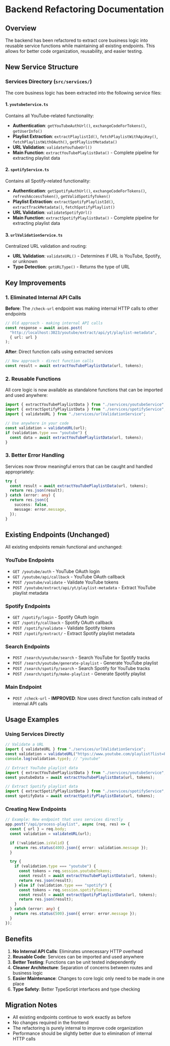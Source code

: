 # Backend Refactoring Documentation

## Overview

The backend has been refactored to extract core business logic into reusable service functions while maintaining all existing endpoints. This allows for better code organization, reusability, and easier testing.

## New Service Structure

### Services Directory (`src/services/`)

The core business logic has been extracted into the following service files:

#### 1. `youtubeService.ts`

Contains all YouTube-related functionality:

- **Authentication**: `getYouTubeAuthUrl()`, `exchangeCodeForTokens()`, `getUserInfo()`
- **Playlist Extraction**: `extractPlaylistId()`, `fetchPlaylistWithApiKey()`, `fetchPlaylistWithOAuth()`, `getPlaylistMetadata()`
- **URL Validation**: `validateYouTubeUrl()`
- **Main Function**: `extractYouTubePlaylistData()` - Complete pipeline for extracting playlist data

#### 2. `spotifyService.ts`

Contains all Spotify-related functionality:

- **Authentication**: `getSpotifyAuthUrl()`, `exchangeCodeForTokens()`, `refreshAccessToken()`, `getValidSpotifyToken()`
- **Playlist Extraction**: `extractSpotifyPlaylistId()`, `extractTrackMetadata()`, `fetchSpotifyPlaylist()`
- **URL Validation**: `validateSpotifyUrl()`
- **Main Function**: `extractSpotifyPlaylistData()` - Complete pipeline for extracting playlist data

#### 3. `urlValidationService.ts`

Centralized URL validation and routing:

- **URL Validation**: `validateURL()` - Determines if URL is YouTube, Spotify, or unknown
- **Type Detection**: `getURLType()` - Returns the type of URL

## Key Improvements

### 1. Eliminated Internal API Calls

**Before**: The `/check-url` endpoint was making internal HTTP calls to other endpoints

```typescript
// Old approach - making internal API calls
const response = await axios.post(
  "http://localhost:3023/youtube/extract/api/yt/playlist-metadata",
  { url: url }
);
```

**After**: Direct function calls using extracted services

```typescript
// New approach - direct function calls
const result = await extractYouTubePlaylistData(url, tokens);
```

### 2. Reusable Functions

All core logic is now available as standalone functions that can be imported and used anywhere:

```typescript
import { extractYouTubePlaylistData } from "./services/youtubeService";
import { extractSpotifyPlaylistData } from "./services/spotifyService";
import { validateURL } from "./services/urlValidationService";

// Use anywhere in your code
const validation = validateURL(url);
if (validation.type === "youtube") {
  const data = await extractYouTubePlaylistData(url, tokens);
}
```

### 3. Better Error Handling

Services now throw meaningful errors that can be caught and handled appropriately:

```typescript
try {
  const result = await extractYouTubePlaylistData(url, tokens);
  return res.json(result);
} catch (error: any) {
  return res.json({
    success: false,
    message: error.message,
  });
}
```

## Existing Endpoints (Unchanged)

All existing endpoints remain functional and unchanged:

### YouTube Endpoints

- `GET /youtube/auth` - YouTube OAuth login
- `GET /youtube/api/callback` - YouTube OAuth callback
- `POST /youtube/validate` - Validate YouTube tokens
- `POST /youtube/extract/api/yt/playlist-metadata` - Extract YouTube playlist metadata

### Spotify Endpoints

- `GET /spotify/login` - Spotify OAuth login
- `GET /spotify/callback` - Spotify OAuth callback
- `POST /spotify/validate` - Validate Spotify tokens
- `POST /spotify/extract/` - Extract Spotify playlist metadata

### Search Endpoints

- `POST /search/youtube/search` - Search YouTube for Spotify tracks
- `POST /search/youtube/generate-playlist` - Generate YouTube playlist
- `POST /search/spotify/search` - Search Spotify for YouTube tracks
- `POST /search/spotify/make-playlist` - Generate Spotify playlist

### Main Endpoint

- `POST /check-url` - **IMPROVED**: Now uses direct function calls instead of internal API calls

## Usage Examples

### Using Services Directly

```typescript
// Validate a URL
import { validateURL } from "./services/urlValidationService";
const validation = validateURL("https://www.youtube.com/playlist?list=PL...");
console.log(validation.type); // "youtube"

// Extract YouTube playlist data
import { extractYouTubePlaylistData } from "./services/youtubeService";
const youtubeData = await extractYouTubePlaylistData(url, tokens);

// Extract Spotify playlist data
import { extractSpotifyPlaylistData } from "./services/spotifyService";
const spotifyData = await extractSpotifyPlaylistData(url, tokens);
```

### Creating New Endpoints

```typescript
// Example: New endpoint that uses services directly
app.post("/api/process-playlist", async (req, res) => {
  const { url } = req.body;
  const validation = validateURL(url);

  if (!validation.isValid) {
    return res.status(400).json({ error: validation.message });
  }

  try {
    if (validation.type === "youtube") {
      const tokens = req.session.youtubeTokens;
      const result = await extractYouTubePlaylistData(url, tokens);
      return res.json(result);
    } else if (validation.type === "spotify") {
      const tokens = req.session.spotifyTokens;
      const result = await extractSpotifyPlaylistData(url, tokens);
      return res.json(result);
    }
  } catch (error: any) {
    return res.status(500).json({ error: error.message });
  }
});
```

## Benefits

1. **No Internal API Calls**: Eliminates unnecessary HTTP overhead
2. **Reusable Code**: Services can be imported and used anywhere
3. **Better Testing**: Functions can be unit tested independently
4. **Cleaner Architecture**: Separation of concerns between routes and business logic
5. **Easier Maintenance**: Changes to core logic only need to be made in one place
6. **Type Safety**: Better TypeScript interfaces and type checking

## Migration Notes

- All existing endpoints continue to work exactly as before
- No changes required in the frontend
- The refactoring is purely internal to improve code organization
- Performance should be slightly better due to elimination of internal HTTP calls
